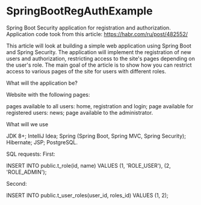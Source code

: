 # SpringBootRegAuthExample

Spring Boot Security application for registration and authorization. Application code took from this article: https://habr.com/ru/post/482552/

This article will look at building a simple web application using Spring Boot and Spring Security. The application will implement the registration of new users and authorization, restricting access to the site's pages depending on the user's role.
The main goal of the article is to show how you can restrict access to various pages of the site for users with different roles.

What will the application be?

Website with the following pages:

pages available to all users: home, registration and login;
page available for registered users: news;
page available to the administrator.

What will we use

JDK 8+;
IntelliJ Idea;
Spring (Spring Boot, Spring MVC, Spring Security);
Hibernate;
JSP;
PostgreSQL.

SQL requests:
First:

INSERT INTO public.t_role(id, name)
  VALUES (1, 'ROLE_USER'), (2, 'ROLE_ADMIN'); 

Second:

INSERT INTO public.t_user_roles(user_id, roles_id)
  VALUES (1, 2);

